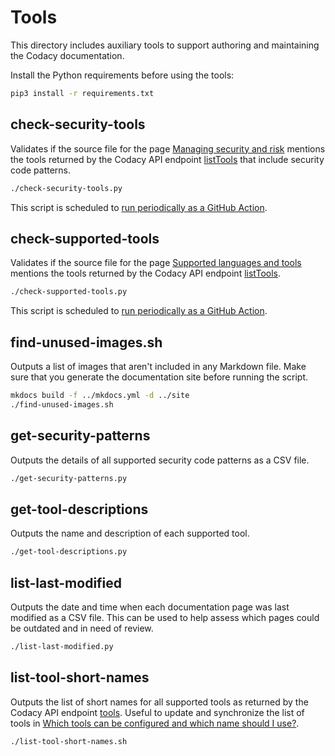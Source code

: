 # Tools

This directory includes auxiliary tools to support authoring and maintaining the Codacy documentation.

Install the Python requirements before using the tools:

```bash
pip3 install -r requirements.txt
```

## check-security-tools

Validates if the source file for the page [Managing security and risk](https://docs.codacy.com/organizations/managing-security-and-risk/) mentions the tools returned by the Codacy API endpoint [listTools](https://api.codacy.com/api/api-docs#codacy-api-tools) that include security code patterns.

```bash
./check-security-tools.py
```

This script is scheduled to [run periodically as a GitHub Action](https://github.com/codacy/docs/actions/workflows/checks.yml).

## check-supported-tools

Validates if the source file for the page [Supported languages and tools](https://docs.codacy.com/getting-started/supported-languages-and-tools/) mentions the tools returned by the Codacy API endpoint [listTools](https://api.codacy.com/api/api-docs#codacy-api-tools).

```bash
./check-supported-tools.py
```

This script is scheduled to [run periodically as a GitHub Action](https://github.com/codacy/docs/actions/workflows/checks.yml).

## find-unused-images.sh

Outputs a list of images that aren't included in any Markdown file. Make sure that you generate the documentation site before running the script.

```bash
mkdocs build -f ../mkdocs.yml -d ../site
./find-unused-images.sh
```

## get-security-patterns

Outputs the details of all supported security code patterns as a CSV file.

```bash
./get-security-patterns.py
```

## get-tool-descriptions

Outputs the name and description of each supported tool.

```bash
./get-tool-descriptions.py
```

## list-last-modified

Outputs the date and time when each documentation page was last modified as a CSV file. This can be used to help assess which pages could be outdated and in need of review.

```bash
./list-last-modified.py
```

## list-tool-short-names

Outputs the list of short names for all supported tools as returned by the Codacy API endpoint [tools](https://api.codacy.com/api/v3/tools). Useful to update and synchronize the list of tools in [Which tools can be configured and which name should I use?](https://docs.codacy.com/repositories-configure/codacy-configuration-file/#which-tools-can-be-configured-and-which-name-should-i-use).

```bash
./list-tool-short-names.sh
```
